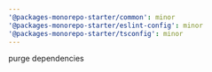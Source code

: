 ```yaml
---
'@packages-monorepo-starter/common': minor
'@packages-monorepo-starter/eslint-config': minor
'@packages-monorepo-starter/tsconfig': minor
---
```


purge dependencies

